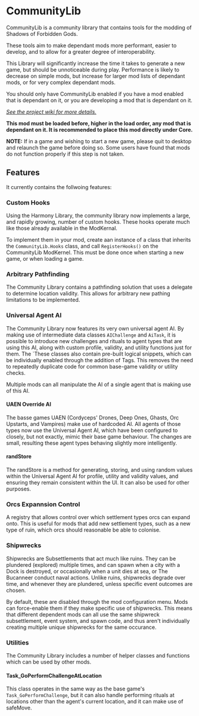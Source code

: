 # CommunityLib
CommunityLib is a community library that contains tools for the modding of Shadows of Forbidden Gods.

These tools aim to make dependant mods more performant, easier to develop, and to allow for a greater degree of interoperability.

This Library will significantly increase the time it takes to generate a new game, but should be unnoticeable during play. Performance is likely to decrease on simple mods, but increase for larger mod lists of dependant mods, or for very complex dependant mods.

You should only have CommunityLib enabled if you have a mod enabled that is dependant on it, or you are developing a mod that is dependant on it.

*[See the project wiki for more details.](https://github.com/ilikegoodfood/CommunityLib/wiki)*

**This mod must be loaded before, higher in the load order, any mod that is dependant on it. It is recommended to place this mod directly under Core.**

**NOTE:** If in a game and wishing to start a new game, please quit to desktop and relaunch the game before doing so. Some users have found that mods do not function properly if this step is not taken.

## Features
It currently contains the follwoing features:

### Custom Hooks
Using the Harmony Library, the community library now implements a large, and rapidly growing, number of custom hooks. These hooks operate much like those already available in the ModKernal.

To implement them in your mod, create aan instance of a class that inherits the `CommunityLib.Hooks` class, and call `RegisterHooks()` on the CommunityLib ModKernel. This must be done once when starting a new game, or when loading a game.

### Arbitrary Pathfinding
The Community Library contains a pathfinding solution that uses a delegate to determine location validity. This allows for arbitrary new pathing limitations to be implemented.

### Universal Agent AI
The Community Library now features its very own universal agent AI. By making use of intermediate data classes `AIChallenge` and `AiTask`, it is possible to introduce new challenges and rituals to agent types that are using this AI, along with custom profile, validity, and utility functions just for them. The `These classes also contain pre-built logical snippets, which can be individually enabled through the addition of Tags. This removes the need to repeatedly duplicate code for common base-game validity or utility checks.

Multiple mods can all manipulate the AI of a single agent that is making use of this AI.

#### UAEN Override AI
The basse games UAEN (Cordyceps' Drones, Deep Ones, Ghasts, Orc Upstarts, and Vampires) make use of hardcoded AI. All agents of those types now use the Universal Agent AI, which have been configured to closely, but not exactly, mimic their base game behaviour. The changes are small, resulting these agent types behaving slightly more intelligently.

#### randStore
The randStore is a method for generating, storing, and using random values within the Universal Agent AI for profile, utility and validity values, and ensuring they remain consistent within the UI. It can also be used for other purposes.

### Orcs Expannsion Control
A registry that allows control over which settlement types orcs can expand onto. This is useful for mods that add new settlement types, such as a new type of ruin, which orcs should reasonable be able to colonise.

### Shipwrecks
Shipwrecks are Subsettlements that act much like ruins. They can be plundered (explored) multiple times, and can spawn when a city with a Dock is destroyed, or occasionally when a unit dies at sea, or The Bucanneer conduct naval actions. Unlike ruins, shipwrecks degrade over time, and whenever they are plundered, unless specific event outcomes are chosen.

By default, these are disabled through the mod configuration menu. Mods can force-enable them if they make specific use of shipwrecks. This means that different dependent mods can all use the same shipwreck subsettlement, event system, and spawn code, and thus aren't individually creating multiple unique shipwrecks for the same occurance.

### Utilities
The Community Library includes a number of helper classes and functions which can be used by other mods.

#### Task_GoPerformChallengeAtLocation
This class operates in the same way as the base game's `Task_GoPerformChallenge`, but it can also handle performing rituals at locations other than the agent's current location, and it can make use of safeMove.





